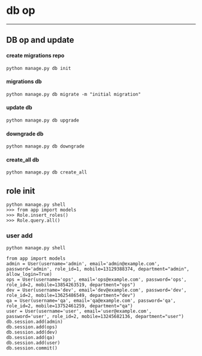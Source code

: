 # db op

------

## DB op and update

#### create migrations repo

```shell
python manage.py db init
```

#### migrations db

```shell
python manage.py db migrate -m "initial migration"
```

#### update db
```shell
python manage.py db upgrade
```

#### downgrade db
```shell
python manage.py db downgrade
```

#### create_all db
```shell
python manage.py db create_all
```

## role init
```shell
python manage.py shell
>>> from app import models
>>> Role.insert_roles()
>>> Role.query.all()
```

### user add
```shell
python manage.py shell
```

```shell
from app import models
admin = User(username='admin', email='admin@example.com', password='admin', role_id=1, mobile=13129388374, department="admin", allow_login=True)
ops = User(username='ops', email='ops@example.com', password='ops', role_id=2, mobile=13854263519, department="ops")
dev = User(username='dev', email='dev@example.com', password='dev', role_id=2, mobile=13625486549, department="dev")
qa = User(username='qa', email='qa@example.com', password='qa', role_id=2, mobile=13752461259, department="qa")
user = User(username='user', email='user@example.com', password='user', role_id=2, mobile=13245682136, department="user")
db.session.add(admin)
db.session.add(ops)
db.session.add(dev)
db.session.add(qa)
db.session.add(user)
db.session.commit()
```